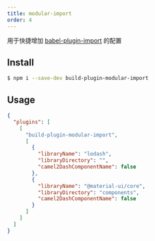 ```yaml
---
title: modular-import
order: 4
---
```


用于快捷增加 [babel-plugin-import](https://github.com/ant-design/babel-plugin-import) 的配置

## Install

```bash
$ npm i --save-dev build-plugin-modular-import
```

## Usage

```json
{
  "plugins": [
    [
      "build-plugin-modular-import",
      [
        {
          "libraryName": "lodash",
          "libraryDirectory": "",
          "camel2DashComponentName": false
        },
        {
          "libraryName": "@material-ui/core",
          "libraryDirectory": "components",
          "camel2DashComponentName": false
        }
      ]
    ]
  ]
}
```
